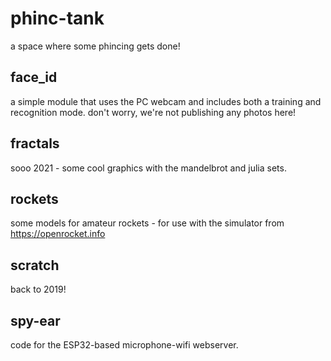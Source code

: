 # phinc-tank
a space where some phincing gets done!



## face_id
a simple module that uses the PC webcam and includes both a training and recognition mode.
don't worry, we're not publishing any photos here!

## fractals
sooo 2021 - some cool graphics with the mandelbrot and julia sets.


## rockets
some models for amateur rockets - for use with the simulator from https://openrocket.info


## scratch
back to 2019!


## spy-ear
code for the ESP32-based microphone-wifi webserver.
